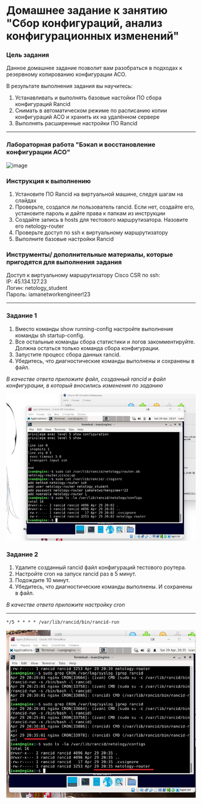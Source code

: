 # Домашнее задание к занятию "Сбор конфигураций, анализ конфигурационных изменений"


### Цель задания

Данное домашнее задание позволит вам разобраться в подходах к резервному копированию конфигурации АСО.

В результате выполнения задания вы научитесь:  
1. Устанавливать и выполнять базовые настойки ПО сбора конфигураций Rancid
2. Снимать в автоматическом режиме по расписанию копии конфигураций АСО и хранить их на удалённом сервере
3. Выполнять расширенные настройки ПО Rancid

------

### Лабораторная работа "Бэкап и восстановление конфигурации АСО"

![image](https://user-images.githubusercontent.com/5977962/215810640-195417b6-0a14-4035-a69c-7e84d7b4264d.png)



### Инструкция к выполнению

1. Установите ПО Rancid на виртуальной машине, следуя шагам на слайдах
2. Проверьте, создался ли пользователь rancid. Если нет, создайте его, установите пароль и дайте права к папкам из инструкции
3. Создайте запись в hosts для тестового маршрутизатора. Назовите его netology-router
4. Проверьте доступ по ssh к виртуальному маршрутизатору
5. Выполните базовые настройки Rancid

### Инструменты/ дополнительные материалы, которые пригодятся для выполнения задания

Доступ к виртуальному маршрутизатору Cisco CSR по ssh:   
IP: 45.134.127.23   
Логин: netology_student    
Пароль: iamanetworkengineer!23   


---

### Задание 1 

1. Вместо команды show running-config настройте выполнение команды sh startup-config.
2. Все остальные команды сбора статистики и логов закомментируйте. Должна остаться только команда сбора конфигурации.
3. Запустите процесс сбора данных rancid.
4. Убедитесь, что диагностические команды выполнены и сохранены в файл.

*В качестве ответа приложите файл, созданный rancid и файл конфигурации, в который вносились изменения по заданию*

![](./img/9.4.1.jpg)

### Задание 2 

1. Удалите созданный rancid файл конфигураций тестового роутера.
2. Настройте cron на запуск rancid раз в 5 минут.
3. Подождите 10 минут.
4. Убедитесь, что диагностические команды выполнены. И сохранены в файл.

*В качестве ответа приложите настройку cron*

------
```
*/5 * * * * /var/lib/rancid/bin/rancid-run
```

![](./img/9.4.2.jpg)

